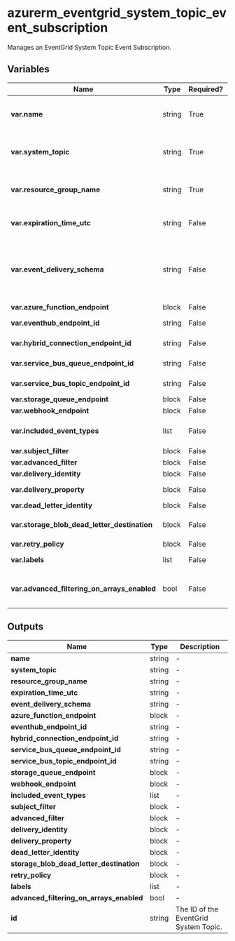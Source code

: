 # azurerm_eventgrid_system_topic_event_subscription

Manages an EventGrid System Topic Event Subscription.

## Variables

| Name | Type | Required? |  Default  |  possible values |  Description |
| ---- | ---- | --------- |  ----------- | ----------- | ----------- |
| **var.name** | string | True | -  |  -  |  The name which should be used for this Event Subscription. Changing this forces a new Event Subscription to be created. | 
| **var.system_topic** | string | True | -  |  -  |  The System Topic where the Event Subscription should be created in. Changing this forces a new Event Subscription to be created. | 
| **var.resource_group_name** | string | True | -  |  -  |  The name of the Resource Group where the System Topic exists. Changing this forces a new Event Subscription to be created. | 
| **var.expiration_time_utc** | string | False | -  |  -  |  Specifies the expiration time of the event subscription (Datetime Format `RFC 3339`). | 
| **var.event_delivery_schema** | string | False | `EventGridSchema`  |  `EventGridSchema`, `CloudEventSchemaV1_0`, `CustomInputSchema`  |  Specifies the event delivery schema for the event subscription. Possible values include: `EventGridSchema`, `CloudEventSchemaV1_0`, `CustomInputSchema`. Defaults to `EventGridSchema`. Changing this forces a new resource to be created. | 
| **var.azure_function_endpoint** | block | False | -  |  -  |  An `azure_function_endpoint` block. | 
| **var.eventhub_endpoint_id** | string | False | -  |  -  |  Specifies the id where the Event Hub is located. | 
| **var.hybrid_connection_endpoint_id** | string | False | -  |  -  |  Specifies the id where the Hybrid Connection is located. | 
| **var.service_bus_queue_endpoint_id** | string | False | -  |  -  |  Specifies the id where the Service Bus Queue is located. | 
| **var.service_bus_topic_endpoint_id** | string | False | -  |  -  |  Specifies the id where the Service Bus Topic is located. | 
| **var.storage_queue_endpoint** | block | False | -  |  -  |  A `storage_queue_endpoint` block. | 
| **var.webhook_endpoint** | block | False | -  |  -  |  A `webhook_endpoint` block. | 
| **var.included_event_types** | list | False | -  |  -  |  A list of applicable event types that need to be part of the event subscription. | 
| **var.subject_filter** | block | False | -  |  -  |  A `subject_filter` block. | 
| **var.advanced_filter** | block | False | -  |  -  |  A `advanced_filter` block. | 
| **var.delivery_identity** | block | False | -  |  -  |  A `delivery_identity` block. | 
| **var.delivery_property** | block | False | -  |  -  |  One or more `delivery_property` blocks. | 
| **var.dead_letter_identity** | block | False | -  |  -  |  A `dead_letter_identity` block. | 
| **var.storage_blob_dead_letter_destination** | block | False | -  |  -  |  A `storage_blob_dead_letter_destination` block. | 
| **var.retry_policy** | block | False | -  |  -  |  A `retry_policy` block. | 
| **var.labels** | list | False | -  |  -  |  A list of labels to assign to the event subscription. | 
| **var.advanced_filtering_on_arrays_enabled** | bool | False | `False`  |  -  |  Specifies whether advanced filters should be evaluated against an array of values instead of expecting a singular value. Defaults to `false`. | 



## Outputs

| Name | Type | Description |
| ---- | ---- | --------- | 
| **name** | string  | - | 
| **system_topic** | string  | - | 
| **resource_group_name** | string  | - | 
| **expiration_time_utc** | string  | - | 
| **event_delivery_schema** | string  | - | 
| **azure_function_endpoint** | block  | - | 
| **eventhub_endpoint_id** | string  | - | 
| **hybrid_connection_endpoint_id** | string  | - | 
| **service_bus_queue_endpoint_id** | string  | - | 
| **service_bus_topic_endpoint_id** | string  | - | 
| **storage_queue_endpoint** | block  | - | 
| **webhook_endpoint** | block  | - | 
| **included_event_types** | list  | - | 
| **subject_filter** | block  | - | 
| **advanced_filter** | block  | - | 
| **delivery_identity** | block  | - | 
| **delivery_property** | block  | - | 
| **dead_letter_identity** | block  | - | 
| **storage_blob_dead_letter_destination** | block  | - | 
| **retry_policy** | block  | - | 
| **labels** | list  | - | 
| **advanced_filtering_on_arrays_enabled** | bool  | - | 
| **id** | string  | The ID of the EventGrid System Topic. | 
